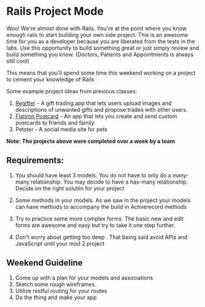 # Rails Project Mode

Woo! We're almost done with Rails. You're at the point where you know enough rails to start building your own side project. This is an awesome time for you as a developer because you are liberated from the tests in the labs. Use this opportunity to build something great or just simply review and build something you know. (Doctors, Patients and Appointments is always still cool)

This means that you'll spend some time this weekend working on a project to cement your knowledge of Rails

Some example project ideas from previous classes:

1. [Regifter](http://regifter.herokuapp.com/) - A gift trading app that lets users upload images and descriptions of unwanted gifts and propose trades with other users.
2. [Flatiron Postcard](http://www.flatironpostcard.com/) - An app that lets you create and send custom postcards to friends and family
3. Petster - A social media site for pets


**Note: The projects above were completed over a week by a team**



## Requirements:

1. You should have least 3 models. You do not have to only do a many-many relationship. You may decide to have a has-many relationship. Decide on the right solutiin for your project

2. Some methods in your models. As we saw in the project your models can have methods to accompany the build in Activerecord methods

3. Try to practice some more complex forms. The basic new and edit forms are awesome and easy but try to take it one step further.

5. Don't worry about getting too deep . That being said avoid APIs and JavaScript until your mod 2 project

## Weekend Guideline

1. Come up with a plan for your models and associations
2. Sketch some rough wireframes. 
3. Utilize restful routing for your routes
3. Do the thing and make your app


